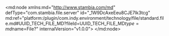 <?xml version="1.0" encoding="UTF-8"?>
<md:node xmlns:md="http://www.stambia.com/md" defType="com.stambia.file.server" id="_1W9DcAxeEeu8CJE7Ik3tcg" md:ref="platform:/plugin/com.indy.environment/technology/file/standard.file.md#UUID_TECH_FILE_MD?fileId=UUID_TECH_FILE_MD$type=md$name=File?" internalVersion="v1.0.0">
  <node defType="com.stambia.file.directory" id="_1k3joAxeEeu8CJE7Ik3tcg" name="folder">
    <attribute defType="com.stambia.file.directory.path" id="_1lM60AxeEeu8CJE7Ik3tcg" value="${/CORE_TEMPORARY_FOLDER}$"/>
    <node defType="com.stambia.file.file" id="_BgJC0QxfEeu8CJE7Ik3tcg" name="ws_output">
      <attribute defType="com.stambia.file.file.physicalName" id="_FnJ7gAxfEeu8CJE7Ik3tcg" value="ws_output.csv"/>
      <attribute defType="com.stambia.file.file.type" id="_HAKV0AxfEeu8CJE7Ik3tcg" value="DELIMITED"/>
      <attribute defType="com.stambia.file.file.lineToSkip" id="_7QDWEAxkEeu8CJE7Ik3tcg" value="0"/>
      <attribute defType="com.stambia.file.file.charsetName" id="_7o7JEAxkEeu8CJE7Ik3tcg"/>
      <attribute defType="com.stambia.file.file.lineSeparator" id="_7o7wIAxkEeu8CJE7Ik3tcg" value="0D0A"/>
      <attribute defType="com.stambia.file.file.fieldSeparator" id="_7o7wIQxkEeu8CJE7Ik3tcg" value="2C"/>
      <attribute defType="com.stambia.file.file.stringDelimiter" id="_7o7wIgxkEeu8CJE7Ik3tcg"/>
      <attribute defType="com.stambia.file.file.decimalSeparator" id="_7o8XMAxkEeu8CJE7Ik3tcg" value="2E"/>
      <attribute defType="com.stambia.file.file.lastLineToSkip" id="_7o8-QAxkEeu8CJE7Ik3tcg" value="0"/>
      <attribute defType="com.stambia.file.file.header" id="_7o-MYAxkEeu8CJE7Ik3tcg" value="0"/>
    </node>
    <node defType="com.stambia.file.file" id="_9gPBOw0uEeu8CJE7Ik3tcg" name="ws_customer">
      <attribute defType="com.stambia.file.file.physicalName" id="_9gPoQA0uEeu8CJE7Ik3tcg" value="customer.txt"/>
      <attribute defType="com.stambia.file.file.type" id="_9gPoQQ0uEeu8CJE7Ik3tcg" value="DELIMITED"/>
      <attribute defType="com.stambia.file.file.lineToSkip" id="_9gPoQg0uEeu8CJE7Ik3tcg" value="0"/>
      <attribute defType="com.stambia.file.file.charsetName" id="_9gPoQw0uEeu8CJE7Ik3tcg"/>
      <attribute defType="com.stambia.file.file.lineSeparator" id="_9gPoRA0uEeu8CJE7Ik3tcg" value="0D0A"/>
      <attribute defType="com.stambia.file.file.fieldSeparator" id="_9gPoRQ0uEeu8CJE7Ik3tcg" value="2C"/>
      <attribute defType="com.stambia.file.file.stringDelimiter" id="_9gPoRg0uEeu8CJE7Ik3tcg"/>
      <attribute defType="com.stambia.file.file.decimalSeparator" id="_9gPoRw0uEeu8CJE7Ik3tcg" value="2E"/>
      <attribute defType="com.stambia.file.file.lastLineToSkip" id="_9gPoSA0uEeu8CJE7Ik3tcg" value="0"/>
      <attribute defType="com.stambia.file.file.header" id="_9gPoSQ0uEeu8CJE7Ik3tcg" value="1"/>
      <node defType="com.stambia.file.field" id="_DhAQ0A0vEeu8CJE7Ik3tcg" name="cust_name" position="1">
        <attribute defType="com.stambia.file.field.physicalName" id="_DhCGAA0vEeu8CJE7Ik3tcg" value="C1"/>
        <attribute defType="com.stambia.file.field.type" id="_DhCGAQ0vEeu8CJE7Ik3tcg" value="String"/>
        <attribute defType="com.stambia.file.field.size" id="_DhCGAg0vEeu8CJE7Ik3tcg" value="50"/>
      </node>
    </node>
  </node>
</md:node>